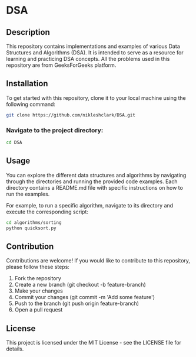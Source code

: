 # DSA

## Description
This repository contains implementations and examples of various Data Structures and Algorithms (DSA). It is intended to serve as a resource for learning and practicing DSA concepts. All the problems used in this repository are from GeeksForGeeks platform.

## Installation
To get started with this repository, clone it to your local machine using the following command:

```bash
git clone https://github.com/nikleshclark/DSA.git 
```
### Navigate to the project directory:
```bash
cd DSA
```
## Usage
You can explore the different data structures and algorithms by navigating through the directories and running the provided code examples. Each directory contains a README.md file with specific instructions on how to run the examples.

For example, to run a specific algorithm, navigate to its directory and execute the corresponding script:
```bash
cd algorithms/sorting
python quicksort.py
```
## Contribution
Contributions are welcome! If you would like to contribute to this repository, please follow these steps:

1. Fork the repository
2. Create a new branch (git checkout -b feature-branch)
3. Make your changes
4. Commit your changes (git commit -m 'Add some feature')
5. Push to the branch (git push origin feature-branch)
6. Open a pull request

## License
This project is licensed under the MIT License - see the LICENSE file for details. 